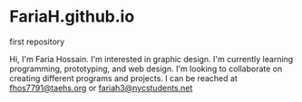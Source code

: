 # FariaH.github.io
first repository 

Hi, I'm Faria Hossain. 
I'm interested in graphic design. 
I'm currently learning programming, prototyping, and web design. 
I'm looking to collaborate on creating different programs and projects. 
I can be reached at fhos7791@taehs.org or fariah3@nycstudents.net 
